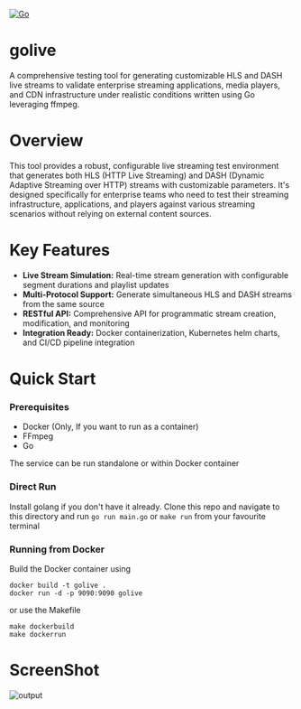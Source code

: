 [![Go](https://github.com/arunjeyaprasad/golive/actions/workflows/go.yml/badge.svg)](https://github.com/arunjeyaprasad/golive/actions/workflows/go.yml)

# golive
A comprehensive testing tool for generating customizable HLS and DASH live streams to validate enterprise streaming applications, media players, and CDN infrastructure under realistic conditions written using Go leveraging ffmpeg.

# Overview
This tool provides a robust, configurable live streaming test environment that generates both HLS (HTTP Live Streaming) and DASH (Dynamic Adaptive Streaming over HTTP) streams with customizable parameters. It's designed specifically for enterprise teams who need to test their streaming infrastructure, applications, and players against various streaming scenarios without relying on external content sources.

# Key Features
<ul>
<li><b>Live Stream Simulation:</b> Real-time stream generation with configurable segment durations and playlist updates
<li><b>Multi-Protocol Support:</b> Generate simultaneous HLS and DASH streams from the same source
<li><b>RESTful API:</b> Comprehensive API for programmatic stream creation, modification, and monitoring
<li><b>Integration Ready:</b> Docker containerization, Kubernetes helm charts, and CI/CD pipeline integration
</ul>


# Quick Start
### Prerequisites
<ul>
<li>Docker (Only, If you want to run as a container)
<li>FFmpeg
<li>Go
</ul>

The service can be run standalone or within Docker container

### Direct Run
Install golang if you don't have it already. Clone this repo and navigate to this directory and run
```go run main.go``` or ```make run```
from your favourite terminal

### Running from Docker
Build the Docker container using
```
docker build -t golive .
docker run -d -p 9090:9090 golive
```
or use the Makefile
```
make dockerbuild
make dockerrun
```

# ScreenShot

![output](https://github.com/user-attachments/assets/265fc538-7374-4d03-ad69-a015befb1ca9)
